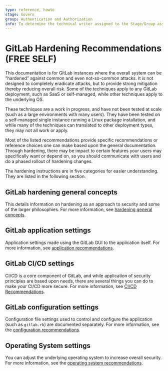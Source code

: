 ```yaml
---
type: reference, howto
stage: Govern
group: Authentication and Authorization
info: To determine the technical writer assigned to the Stage/Group associated with this page, see https://about.gitlab.com/handbook/product/ux/technical-writing/#assignments
---
```


# GitLab Hardening Recommendations **(FREE SELF)**

This documentation is for GitLab instances where the overall system can be "hardened"
against common and even not-so-common attacks. It is not designed to completely
eradicate attacks, but to provide strong mitigation thereby reducing overall risk. Some
of the techniques apply to any GitLab deployment, such as SaaS or self-managed, while other
techniques apply to the underlying OS.

These techniques are a work in progress, and have not been tested at scale
(such as a large environments with many users). They have been tested on a self-managed
single instance running a Linux package installation, and while many of the techniques can
translated to other deployment types, they may not all work or apply.

Most of the listed recommendations provide specific recommendations or
reference choices one can make based upon the general documentation.
Through hardening, there may be impact to certain features your users may specifically
want or depend on, so you should communicate with users and do a phased rollout of hardening
changes.

The hardening instructions are in five categories for easier
understanding. They are listed in the following section.

## GitLab hardening general concepts

This details information on hardening as an approach to security and some of the larger
philosophies. For more information, see [hardening general concepts](hardening_general_concepts.md).

## GitLab application settings

Application settings made using the GitLab GUI to the application itself. For more information, see
[application recommendations](hardening_application_recommendations.md).

## GitLab CI/CD settings

CI/CD is a core component of GitLab, and while application of security principles
are based upon needs, there are several things you can do to make your CI/CD more secure.
For more information, see [CI/CD Recommendations](hardening_cicd_recommendations.md).

## GitLab configuration settings

Configuration file settings used to control and configure the
application (such as `gitlab.rb`) are documented separately. For more information, see the
[configuration recommendations](hardening_configuration_recommendations.md).

## Operating System settings

You can adjust the underlying operating system to increase overall security. For more information, see the
[operating system recommendations](hardening_operating_system_recommendations.md).

<!-- ## Troubleshooting

Include any troubleshooting steps that you can foresee. If you know beforehand what issues
one might have when setting this up, or when something is changed, or on upgrading, it's
important to describe those, too. Think of things that may go wrong and include them here.
This is important to minimize requests for support, and to avoid doc comments with
questions that you know someone might ask.

Each scenario can be a third-level heading, for example `### Getting error message X`.
If you have none to add when creating a doc, leave this section in place
but commented out to help encourage others to add to it in the future. -->
